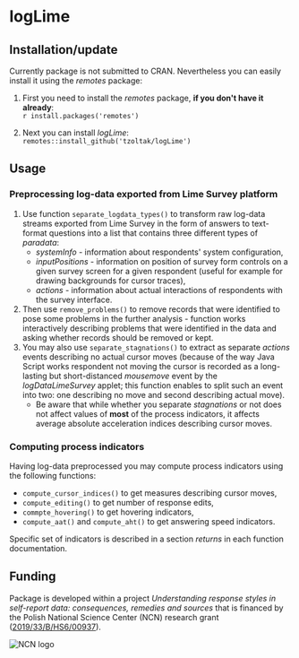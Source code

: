 # logLime

## Installation/update

Currently package is not submitted to CRAN. Nevertheless you can easily install it using the *remotes* package:

1.  First you need to install the *remotes* package, **if you don't have it already**:  
    `r install.packages('remotes')`

2.  Next you can install *logLime*: `remotes::install_github('tzoltak/logLime')`

## Usage

### Preprocessing log-data exported from Lime Survey platform

1.  Use function `separate_logdata_types()` to transform raw log-data streams exported from Lime Survey in the form of answers to text-format questions into a list that contains three different types of *paradata*:
    -   *systemInfo* - information about respondents' system configuration,
    -   *inputPositions* - information on position of survey form controls on a given survey screen for a given respondent (useful for example for drawing backgrounds for cursor traces),
    -   *actions* - information about actual interactions of respondents with the survey interface.
2.  Then use `remove_problems()` to remove records that were identified to pose some problems in the further analysis - function works interactively describing problems that were identified in the data and asking whether records should be removed or kept.
3.  You may also use `separate_stagnations()` to extract as separate *actions* events describing no actual cursor moves (because of the way Java Script works respondent not moving the cursor is recorded as a long-lasting but short-distanced *mousemove* event by the *logDataLimeSurvey* applet; this function enables to split such an event into two: one describing no move and second describing actual move).
    -   Be aware that while whether you separate *stagnations* or not does not affect values of **most** of the process indicators, it affects average absolute acceleration indices describing cursor moves.

### Computing process indicators

Having log-data preprocessed you may compute process indicators using the following functions:

-   `compute_cursor_indices()` to get measures describing cursor moves,
-   `compute_editing()` to get number of response edits,
-   `commpte_hovering()` to get hovering indicators,
-   `compute_aat()` and `compute_aht()` to get answering speed indicators.

Specific set of indicators is described in a section *returns* in each function documentation.

## Funding

Package is developed within a project *Understanding response styles in self-report data: consequences, remedies and sources* that is financed by the Polish National Science Center (NCN) research grant ([2019/33/B/HS6/00937](https://projekty.ncn.gov.pl/index.php?projekt_id=446393)).

![NCN logo](https://rstyles.ifispan.edu.pl/wp-content/uploads/2021/01/xlogo-ncn-en-768x67.png.pagespeed.ic.prFVuamzNv.webp)
